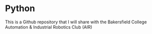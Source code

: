 # Python

This is a Github repository that I will share with the Bakersfield College Automation & Industrial Robotics Club (AIR)
